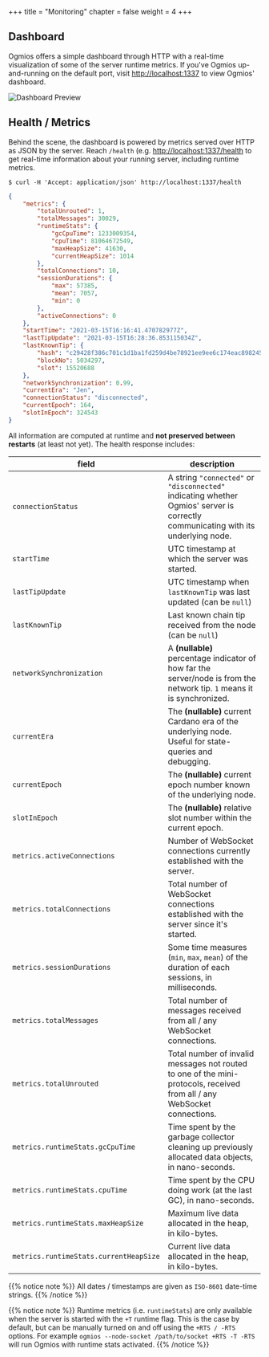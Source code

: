 +++
title = "Monitoring"
chapter = false
weight = 4
+++

## Dashboard

Ogmios offers a simple dashboard through HTTP with a real-time visualization of some of the server runtime metrics. If you've Ogmios up-and-running on the default port, visit [http://localhost:1337](http://localhost:1337) to view Ogmios' dashboard. 

![Dashboard Preview](/dashboard.gif)

## Health / Metrics

Behind the scene, the dashboard is powered by metrics served over HTTP as JSON by the server. Reach `/health` (e.g. [http://localhost:1337/health](http://localhost:1337/health) to get real-time information about your running server, including runtime metrics. 

```console
$ curl -H 'Accept: application/json' http://localhost:1337/health
```
```json
{
    "metrics": {
        "totalUnrouted": 1,
        "totalMessages": 30029,
        "runtimeStats": {
            "gcCpuTime": 1233009354,
            "cpuTime": 81064672549,
            "maxHeapSize": 41630,
            "currentHeapSize": 1014
        },
        "totalConnections": 10,
        "sessionDurations": {
            "max": 57385,
            "mean": 7057,
            "min": 0
        },
        "activeConnections": 0
    },
    "startTime": "2021-03-15T16:16:41.470782977Z",
    "lastTipUpdate": "2021-03-15T16:28:36.853115034Z",
    "lastKnownTip": {
        "hash": "c29428f386c701c1d1ba1fd259d4be78921ee9ee6c174eac898245ceb55e8061",
        "blockNo": 5034297,
        "slot": 15520688
    },
    "networkSynchronization": 0.99,
    "currentEra": "Jen",
    "connectionStatus": "disconnected",
    "currentEpoch": 164,
    "slotInEpoch": 324543
}
```

All information are computed at runtime and **not preserved between restarts** (at least not yet). The health response includes:

| field                                  | description                                                                                                                       |
| ---                                    | ---                                                                                                                               |
| `connectionStatus`                     | A string `"connected"` or `"disconnected"` indicating whether Ogmios' server is correctly communicating with its underlying node. |
| `startTime`                            | UTC timestamp at which the server was started.                                                                                    |
| `lastTipUpdate`                        | UTC timestamp when `lastKnownTip` was last updated (can be `null`)                                                                |
| `lastKnownTip`                         | Last known chain tip received from the node (can be `null`)                                                                       |
| `networkSynchronization`               | A **(nullable)** percentage indicator of how far the server/node is from the network tip. `1` means it is synchronized.           |
| `currentEra`                           | The **(nullable)** current Cardano era of the underlying node. Useful for state-queries and debugging.                            |
| `currentEpoch`                         | The **(nullable)** current epoch number known of the underlying node.                                                             |
| `slotInEpoch`                          | The **(nullable)** relative slot number within the current epoch.                                                                 |
| `metrics.activeConnections`            | Number of WebSocket connections currently established with the server.                                                            |
| `metrics.totalConnections`             | Total number of WebSocket connections established with the server since it's started.                                             |
| `metrics.sessionDurations`             | Some time measures (`min`, `max`, `mean`) of the duration of each sessions, in milliseconds.                                      |
| `metrics.totalMessages`                | Total number of messages received from all / any WebSocket connections.                                                           |
| `metrics.totalUnrouted`                | Total number of invalid messages not routed to one of the mini-protocols, received from all / any WebSocket connections.          |
| `metrics.runtimeStats.gcCpuTime`       | Time spent by the garbage collector cleaning up previously allocated data objects, in nano-seconds.                               |
| `metrics.runtimeStats.cpuTime`         | Time spent by the CPU doing work (at the last GC), in nano-seconds.                                                               |
| `metrics.runtimeStats.maxHeapSize`     | Maximum live data allocated in the heap, in kilo-bytes.                                                                           |
| `metrics.runtimeStats.currentHeapSize` | Current live data allocated in the heap, in kilo-bytes.                                                                           |


{{% notice note %}}
All dates / timestamps are given as `ISO-8601` date-time strings.
{{% /notice %}}

{{% notice note %}}
Runtime metrics (i.e. `runtimeStats`) are only available when the server is started with the `+T` runtime flag. This is the case by default, but can be manually turned on and off using the `+RTS / -RTS` options. For example `ogmios --node-socket /path/to/socket +RTS -T -RTS` will run Ogmios with runtime stats activated. 
{{% /notice %}}
